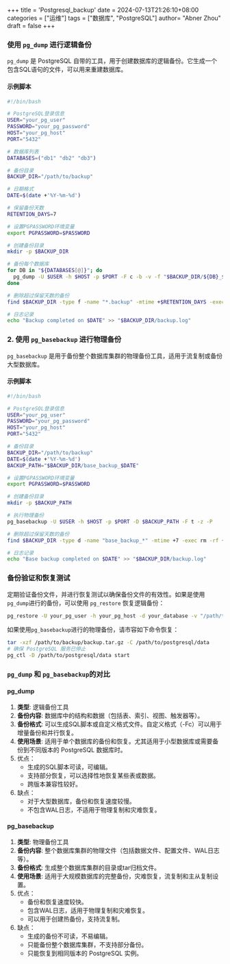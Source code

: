 +++
title = 'Postgresql_backup'
date = 2024-07-13T21:26:10+08:00
categories = ["运维"]
tags = ["数据库", "PostgreSQL"]
author=  "Abner Zhou"
draft = false
+++

### 使用 `pg_dump` 进行逻辑备份

`pg_dump` 是 PostgreSQL 自带的工具，用于创建数据库的逻辑备份。它生成一个包含SQL语句的文件，可以用来重建数据库。

#### 示例脚本

```bash
#!/bin/bash

# PostgreSQL登录信息
USER="your_pg_user"
PASSWORD="your_pg_password"
HOST="your_pg_host"
PORT="5432"

# 数据库列表
DATABASES=("db1" "db2" "db3")

# 备份目录
BACKUP_DIR="/path/to/backup"

# 日期格式
DATE=$(date +'%Y-%m-%d')

# 保留备份天数
RETENTION_DAYS=7

# 设置PGPASSWORD环境变量
export PGPASSWORD=$PASSWORD

# 创建备份目录
mkdir -p $BACKUP_DIR

# 备份每个数据库
for DB in "${DATABASES[@]}"; do
  pg_dump -U $USER -h $HOST -p $PORT -F c -b -v -f "$BACKUP_DIR/${DB}_$DATE.backup" $DB
done

# 删除超过保留天数的备份
find $BACKUP_DIR -type f -name "*.backup" -mtime +$RETENTION_DAYS -exec rm {} \;

# 日志记录
echo "Backup completed on $DATE" >> "$BACKUP_DIR/backup.log"
```

### 2. 使用 `pg_basebackup` 进行物理备份

`pg_basebackup` 是用于备份整个数据库集群的物理备份工具，适用于流复制或备份大型数据库。

#### 示例脚本

```bash
#!/bin/bash

# PostgreSQL登录信息
USER="your_pg_user"
PASSWORD="your_pg_password"
HOST="your_pg_host"
PORT="5432"

# 备份目录
BACKUP_DIR="/path/to/backup"
DATE=$(date +'%Y-%m-%d')
BACKUP_PATH="$BACKUP_DIR/base_backup_$DATE"

# 设置PGPASSWORD环境变量
export PGPASSWORD=$PASSWORD

# 创建备份目录
mkdir -p $BACKUP_PATH

# 执行物理备份
pg_basebackup -U $USER -h $HOST -p $PORT -D $BACKUP_PATH -F t -z -P

# 删除超过保留天数的备份
find $BACKUP_DIR -type d -name "base_backup_*" -mtime +7 -exec rm -rf {} \;

# 日志记录
echo "Base backup completed on $DATE" >> "$BACKUP_DIR/backup.log"
```

### 备份验证和恢复测试

定期验证备份文件，并进行恢复测试以确保备份文件的有效性。如果是使用`pg_dump`进行的备份，可以使用 `pg_restore` 恢复逻辑备份：

```bash
pg_restore -U your_pg_user -h your_pg_host -d your_database -v "/path/to/backup/your_backup_file.backup"
```

如果使用`pg_basebackup`进行的物理备份，请市容如下命令恢复：

```bash
tar -xzf /path/to/backup/backup.tar.gz -C /path/to/postgresql/data
# 确保 PostgreSQL 服务已停止
pg_ctl -D /path/to/postgresql/data start

```

### `pg_dump` 和 `pg_basebackup`的对比

#### pg_dump

1. **类型**: 逻辑备份工具
2. **备份内容**: 数据库中的结构和数据（包括表、索引、视图、触发器等）。
3. **备份格式**: 可以生成SQL脚本或自定义格式文件。自定义格式（-Fc）可以用于增量备份和并行恢复。
4. **使用场景**: 适用于单个数据库的备份和恢复。尤其适用于小型数据库或需要备份到不同版本的 PostgreSQL 数据库时。
5. 优点：
   - 生成的SQL脚本可读，可编辑。
   - 支持部分恢复，可以选择性地恢复某些表或数据。
   - 跨版本兼容性较好。
6. 缺点：
   - 对于大型数据库，备份和恢复速度较慢。
   - 不包含WAL日志，不适用于物理复制和灾难恢复。

#### pg_basebackup

1. **类型**: 物理备份工具
2. **备份内容**: 整个数据库集群的物理文件（包括数据文件、配置文件、WAL日志等）。
3. **备份格式**: 生成整个数据库集群的目录或tar归档文件。
4. **使用场景**: 适用于大规模数据库的完整备份，灾难恢复，流复制和主从复制设置。
5. 优点：
   - 备份和恢复速度较快。
   - 包含WAL日志，适用于物理复制和灾难恢复。
   - 可以用于创建热备份，支持流复制。
6. 缺点：
   - 生成的备份不可读，不易编辑。
   - 只能备份整个数据库集群，不支持部分备份。
   - 只能恢复到相同版本的 PostgreSQL 实例。
